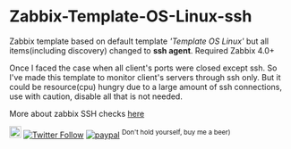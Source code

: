 # Zabbix-Template-OS-Linux-ssh

Zabbix template based on default template <i>'Template OS Linux'</i> but all items(including discovery) changed to <b>ssh agent</b>.
Required Zabbix 4.0+

Once I faced the case when all client's ports were closed except ssh. So I've made this template to monitor client's servers through ssh only.
But it could be resource(cpu) hungry due to a large amount of ssh connections, use with caution, disable all that is not needed.

More about zabbix SSH checks <a href="https://www.zabbix.com/documentation/4.0/manual/config/items/itemtypes/ssh_checks">here</a>

<a href="https://t.me/sshtobash"><img src="https://telegram.org/img/website_icon.svg" width="21"></a>
[![Twitter Follow](https://img.shields.io/twitter/follow/Vaniacer?style=social)](https://twitter.com/Vaniacer)
[![paypal](https://img.shields.io/badge/Donate-PayPal-green.svg)](https://paypal.me/sshto?locale.x=en_US) <sup>Don't hold yourself, buy me a beer)</sup>
